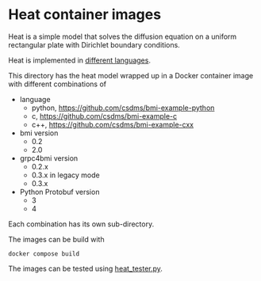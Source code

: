# Heat container images

Heat is a simple model that solves the diffusion equation on a uniform rectangular plate with Dirichlet boundary conditions.

Heat is implemented in [different languages](https://github.com/csdms?q=bmi-example&type=all&language=&sort=).

This directory has the heat model wrapped up in a Docker container image with different combinations of
* language
  * python, https://github.com/csdms/bmi-example-python
  * c,  https://github.com/csdms/bmi-example-c
  * c++, https://github.com/csdms/bmi-example-cxx
* bmi version
  * 0.2
  * 2.0
* grpc4bmi version
  * 0.2.x
  * 0.3.x in legacy mode
  * 0.3.x
* Python Protobuf version
  * 3
  * 4

Each combination has its own sub-directory.

The images can be build with

```shell
docker compose build
```

The images can be tested using [heat_tester.py](heat_tester.py).
